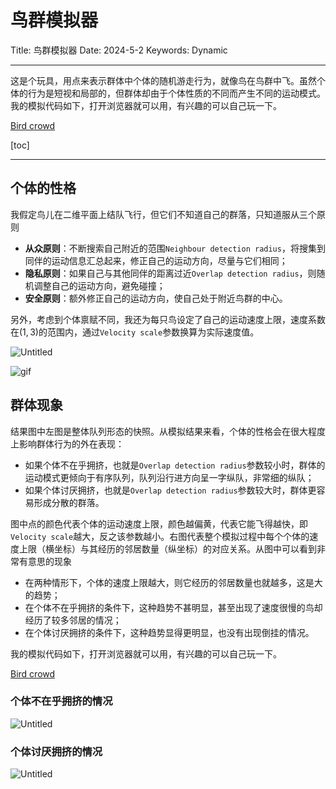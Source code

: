 # 鸟群模拟器

Title: 鸟群模拟器
Date: 2024-5-2
Keywords: Dynamic

---

这是个玩具，用点来表示群体中个体的随机游走行为，就像鸟在鸟群中飞。虽然个体的行为是短视和局部的，但群体却由于个体性质的不同而产生不同的运动模式。我的模拟代码如下，打开浏览器就可以用，有兴趣的可以自己玩一下。

[Bird crowd](https://observablehq.com/@listenzcc/bird-crowd)

[toc]

---

## 个体的性格

我假定鸟儿在二维平面上结队飞行，但它们不知道自己的群落，只知道服从三个原则

- **从众原则**：不断搜索自己附近的范围`Neighbour detection radius`，将搜集到同伴的运动信息汇总起来，修正自己的运动方向，尽量与它们相同；
- **隐私原则**：如果自己与其他同伴的距离过近`Overlap detection radius`，则随机调整自己的运动方向，避免碰撞；
- **安全原则**：额外修正自己的运动方向，使自己处于附近鸟群的中心。

另外，考虑到个体禀赋不同，我还为每只鸟设定了自己的运动速度上限，速度系数在$(1, 3)$的范围内，通过`Velocity scale`参数换算为实际速度值。

![Untitled](%E9%B8%9F%E7%BE%A4%E6%A8%A1%E6%8B%9F%E5%99%A8%20c5cff7d2d4ce47159d9c4d62a779c9a2/Untitled.png)

![gif](%E9%B8%9F%E7%BE%A4%E6%A8%A1%E6%8B%9F%E5%99%A8%20c5cff7d2d4ce47159d9c4d62a779c9a2/20240502-183145.gif)

## 群体现象

结果图中左图是整体队列形态的快照。从模拟结果来看，个体的性格会在很大程度上影响群体行为的外在表现：

- 如果个体不在乎拥挤，也就是`Overlap detection radius`参数较小时，群体的运动模式更倾向于有序队列，队列沿行进方向呈一字纵队，非常细的纵队；
- 如果个体讨厌拥挤，也就是`Overlap detection radius`参数较大时，群体更容易形成分散的群落。

图中点的颜色代表个体的运动速度上限，颜色越偏黄，代表它能飞得越快，即`Velocity scale`越大，反之该参数越小。右图代表整个模拟过程中每个个体的速度上限（横坐标）与其经历的邻居数量（纵坐标）的对应关系。从图中可以看到非常有意思的现象

- 在两种情形下，个体的速度上限越大，则它经历的邻居数量也就越多，这是大的趋势；
- 在个体不在乎拥挤的条件下，这种趋势不甚明显，甚至出现了速度很慢的鸟却经历了较多邻居的情况；
- 在个体讨厌拥挤的条件下，这种趋势显得更明显，也没有出现倒挂的情况。

我的模拟代码如下，打开浏览器就可以用，有兴趣的可以自己玩一下。

[Bird crowd](https://observablehq.com/@listenzcc/bird-crowd)

### 个体不在乎拥挤的情况

![Untitled](%E9%B8%9F%E7%BE%A4%E6%A8%A1%E6%8B%9F%E5%99%A8%20c5cff7d2d4ce47159d9c4d62a779c9a2/Untitled%201.png)

### 个体讨厌拥挤的情况

![Untitled](%E9%B8%9F%E7%BE%A4%E6%A8%A1%E6%8B%9F%E5%99%A8%20c5cff7d2d4ce47159d9c4d62a779c9a2/Untitled%202.png)
